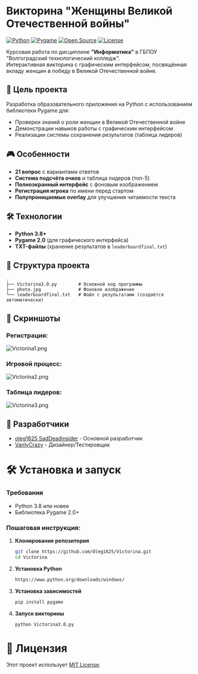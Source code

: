 # Викторина "Женщины Великой Отечественной войны"

[![Python](https://img.shields.io/badge/Python-3.8%2B-blue)](https://www.python.org/)
[![Pygame](https://img.shields.io/badge/Pygame-2.0+-green)](https://www.pygame.org/)
[![Open Source](https://img.shields.io/badge/Open_Source-Yes-0066CC)]()
[![License](https://img.shields.io/badge/License-MIT-FFD700)]()


Курсовая работа по дисциплине **"Информатика"** в ГБПОУ "Волгоградский технологический колледж".  
Интерактивная викторина с графическим интерфейсом, посвящённая вкладу женщин в победу в Великой Отечественной войне.
## 📌 Цель проекта
Разработка образовательного приложения на Python с использованием библиотеки Pygame для:
- Проверки знаний о роли женщин в Великой Отечественной войне
- Демонстрации навыков работы с графическим интерфейсом
- Реализации системы сохранения результатов (таблица лидеров)
## 🎮 Особенности
- **21 вопрос** с вариантами ответов
- **Система подсчёта очков** и таблица лидеров (топ-5)
- **Полноэкранный интерфейс** с фоновым изображением
- **Регистрация игрока** по имени перед стартом
- **Полупроницаемые overlay** для улучшения читаемости текста

## 🛠 Технологии
- **Python 3.8+**
- **Pygame 2.0** (для графического интерфейса)
- **TXT-файлы** (хранение результатов в `leaderboardfinal.txt`)

## 📁 Структура проекта
```plaintext
.
├── Victorina3.0.py        # Основной код программы
├── photo.jpg              # Фоновое изображение
└── leaderboardfinal.txt   # Файл с результатами (создаётся автоматически)
```
## 📸 Скриншоты
### **Регистрация:**
![Victorina1.png](https://www.ibb.org.ru/images/2025/04/02/Victorina1f1143a6927e6beab.png)

### **Игровой процесс:**
![Victorina2.png](https://www.ibb.org.ru/images/2025/04/02/Victorina22074a54d21059ff5.png)

### **Таблица лидеров:**
![Victorina3.png](https://www.ibb.org.ru/images/2025/04/02/Victorina3.png)

## 👥 Разработчики

- [oleg1625 SadDeadinsider](https://github.com/oleg1625) - Основной разработчик
- [VanlyCrazy](https://github.com/VanlyCrazy) - Дизайнер/Тестировщик

# 🛠 Установка и запуск

### Требования
- Python 3.8 или новее
- Библиотека Pygame 2.0+

### Пошаговая инструкция:

1. **Клонирование репозитория**  
   ```bash
   git clone https://github.com/Oleg1625/Victorina.git
   cd Victorina
   ```
2. **Установка Python**
   ```bash
   https://www.python.org/downloads/windows/
   ```
3. **Установка зависимостей**
   ```bash
   pip install pygame
   ```
4. **Запуск викторины**
   ```bash
   python Victorina3.0.py
   ```
# 📜 Лицензия
Этот проект использует [MIT License](https://github.com/oleg1625/Victorina/blob/main/LICENSE).